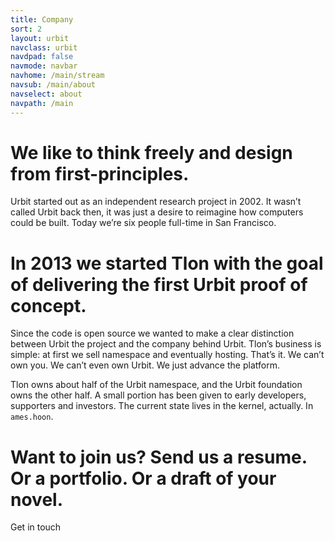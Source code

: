 ```yaml
---
title: Company
sort: 2
layout: urbit
navclass: urbit
navdpad: false
navmode: navbar
navhome: /main/stream
navsub: /main/about
navselect: about
navpath: /main
---
```


# We like to think freely and design from first-principles.

Urbit started out as an independent research project in 2002.  It wasn’t called Urbit back then, it was just a desire to reimagine how computers could be built.  Today we’re six people full-time in San Francisco.

# In 2013 we started Tlon with the goal of delivering the first Urbit proof of concept.

Since the code is open source we wanted to make a clear distinction between Urbit the project and the company behind Urbit.  Tlon’s business is simple: at first we sell namespace and eventually hosting.  That’s it.  We can’t own you.  We can’t even own Urbit.  We just advance the platform.

Tlon owns about half of the Urbit namespace, and the Urbit foundation owns the other half.  A small portion has been given to early developers, supporters and investors.  The current state lives in the kernel, actually.  In `ames.hoon`. 

# Want to join us?  Send us a resume.  Or a portfolio.  Or a draft of your novel.

<a class="end">Get in touch</a>

